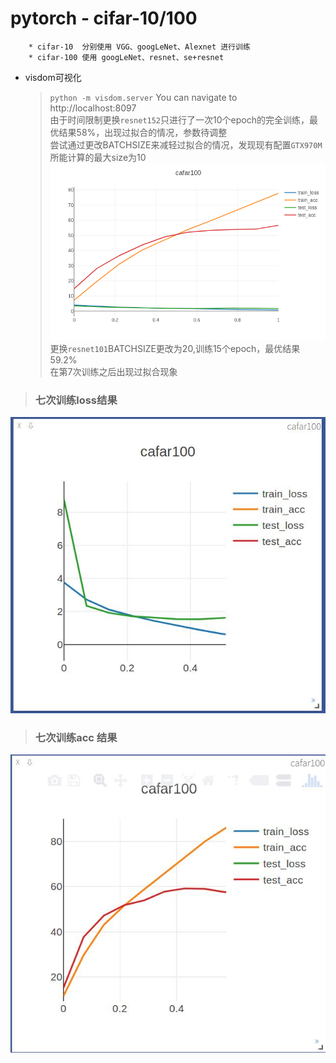 # pytorch - cifar-10/100

		* cifar-10  分别使用 VGG、googLeNet、Alexnet 进行训练
		* cifar-100 使用 googLeNet、resnet、se+resnet

* visdom可视化
   >    `python -m visdom.server`
   >    You can navigate to http://localhost:8097
<br>    由于时间限制更换`resnet152`只进行了一次10个epoch的完全训练，最优结果58%，出现过拟合的情况，参数待调整
<br>	尝试通过更改BATCHSIZE来减轻过拟合的情况，发现现有配置`GTX970M`所能计算的最大size为10
![可视化结果](https://raw.githubusercontent.com/NIJUNPEI/pytorch_cifar/master/cifar-100/senet%2Bresnet/newplot.png)
<br>	更换`resnet101`BATCHSIZE更改为20,训练15个epoch，最优结果59.2%
<br>	在第7次训练之后出现过拟合现象
>### 七次训练loss结果
![loss](https://raw.githubusercontent.com/NIJUNPEI/pytorch_cifar/master/cifar-100/senet%2Bresnet/se%2Bresnet101(visdom-loss).jpg)
>### 七次训练acc 结果
![acc](https://raw.githubusercontent.com/NIJUNPEI/pytorch_cifar/master/cifar-100/senet%2Bresnet/se%2Brenest101(visdom-acc).jpg)

